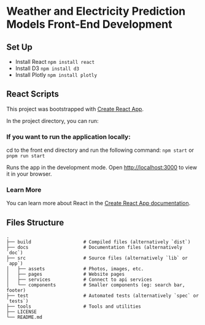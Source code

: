 # Weather and Electricity Prediction Models Front-End Development

## Set Up
- Install React
```npm install react```
- Install D3
```npm install d3```
- Install Plotly
```npm install plotly```
## React Scripts

This project was bootstrapped with [Create React App](https://github.com/facebook/create-react-app).

In the project directory, you can run:

### If you want to run the application locally:
cd to the front end directory and run the following command:
```npm start```
or 
```pnpm run start```

Runs the app in the development mode.
Open [http://localhost:3000](http://localhost:3000) to view it in your browser.

### Learn More

You can learn more about React in the [Create React App documentation](https://facebook.github.io/create-react-app/docs/getting-started).

## Files Structure
```
.
├── build                   # Compiled files (alternatively `dist`)
├── docs                    # Documentation files (alternatively `doc`)
├── src                     # Source files (alternatively `lib` or `app`)
│   ├── assets              # Photos, images, etc.
│   ├── pages               # Website pages            
│   ├── services            # Connect to api services           
│   └── components          # Smaller components (eg: search bar, footer)          
├── test                    # Automated tests (alternatively `spec` or `tests`)
├── tools                   # Tools and utilities
├── LICENSE
└── README.md
```
